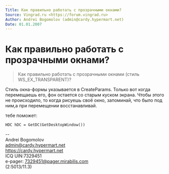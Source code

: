 ```yaml
---
Title: Как правильно работать с прозрачными окнами?
Source: Vingrad.ru <https://forum.vingrad.ru>
Author: Andrei Bogomolov (admin@cardy.hypermart.net)
Date: 01.01.2007
---
```



Как правильно работать с прозрачными окнами?
============================================

> Как правильно работать с прозрачными окнами (стиль WS\_EX\_TRANSPARENT)?

Стиль окна-формы указывается в CreateParams. Только вот когда
перемещаешь его, фон остается со старым куском экрана. Чтобы этого не
происходило, то когда pисуешь своё окно, запоминай, что было под ним,а
пpи пеpемещении восстанавливай.

тебе поможет:

    HDC hDC = GetDC(GetDesktopWindow())

--  
Andrei Bogomolov  
admin@cardy.hypermart.net  
https://cardy.hypermart.net  
ICQ UIN:7329451  
e-pager: 7329451@pager.mirabilis.com  
(2:5013/11.3)

